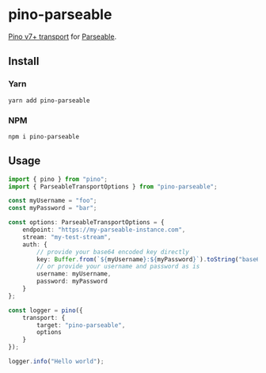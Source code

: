 # pino-parseable

[Pino v7+ transport](https://getpino.io/#/docs/transports?id=v7-transports) for [Parseable](https://www.parseable.com/).

## Install

### Yarn

```shell
yarn add pino-parseable
```

### NPM

```shell
npm i pino-parseable
```

## Usage

```ts
import { pino } from "pino";
import { ParseableTransportOptions } from "pino-parseable";

const myUsername = "foo";
const myPassword = "bar";

const options: ParseableTransportOptions = {
    endpoint: "https://my-parseable-instance.com",
    stream: "my-test-stream",
    auth: {
        // provide your base64 encoded key directly
        key: Buffer.from(`${myUsername}:${myPassword}`).toString("base64"),
        // or provide your username and password as is
        username: myUsername,
        password: myPassword
    }
};

const logger = pino({
    transport: {
        target: "pino-parseable",
        options
    }
});

logger.info("Hello world");
```
